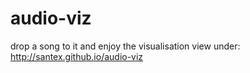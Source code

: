 # audio-viz
drop a song to it and enjoy the visualisation
view under: http://santex.github.io/audio-viz
